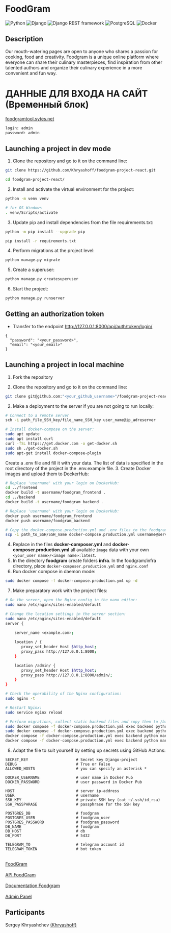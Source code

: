 # FoodGram

![Python](https://img.shields.io/badge/-Python-3776AB?style=flat&logo=python&logoColor=white)
![Django](https://img.shields.io/badge/-Django-092E20?style=flat&logo=django&logoColor=white)
![Django REST framework](https://img.shields.io/badge/-Django%20REST%20framework-ff9900?style=flat&logo=django&logoColor=white)
![PostgreSQL](https://img.shields.io/badge/-PostgreSQL-336791?style=flat&logo=postgresql&logoColor=white)
![Docker](https://img.shields.io/badge/-Docker-2496ED?style=flat&logo=docker&logoColor=white)

## Description

Our mouth-watering pages are open to anyone who shares a passion for cooking, food and creativity. Foodgram is a unique online platform where everyone can share their culinary masterpieces, find inspiration from other talented authors and organize their culinary experience in a more convenient and fun way.

# ДАННЫЕ ДЛЯ ВХОДА НА САЙТ (Временный блок)

[foodgramtool.sytes.net](https://foodgramtool.sytes.net/)
```bash
login: admin
password: admin
```

## Launching a project in dev mode
1. Clone the repository and go to it on the command line:
```bash
git clone https://github.com/Khryashoff/foodgram-project-react.git
```
```bash
cd foodgram-project-react/
```
2. Install and activate the virtual environment for the project:
```bash
python -m venv venv
```
```bash
# for OS Windows
. venv/Scripts/activate
```
3. Update pip and install dependencies from the file requirements.txt:
```bash
python -m pip install --upgrade pip
```
```bash
pip install -r requirements.txt
```
4. Perform migrations at the project level:
```bash
python manage.py migrate
```
5. Create a superuser:
```bash
python manage.py createsuperuser
```
6. Start the project:
```bash
python manage.py runserver
```

## Getting an authorization token

- Transfer to the endpoint http://127.0.0.1:8000/api/auth/token/login/
```
{
  "password": "<your_password>",
  "email": "<your_email>"
}
```

## Launching a project in local machine
1. Fork the repository

2. Clone the repository and go to it on the command line:
```bash
git clone git@github.com:"<your_github_username>"/foodgram-project-react.git
```
2. Make a deployment to the server if you are not going to run locally:
```bash
# Connect to a remote server
sch -i path_file_SSH_key/file_name_SSH_key user_name@ip_adreserver
```
```bash
# Install docker-compose on the server:
sudo apt update
sudo apt install curl
curl -fSL https://get.docker.com -o get-docker.sh
sudo sh ./get-docker.sh
sudo apt-get install docker-compose-plugin
```
Create a .env file and fill it with your data. The list of data is specified in the root directory of the project in the .env.example file.
3. Create Docker images and upload them to DockerHub:
```bash
# Replace 'username' with your login on DockerHub:
cd ../frontend
docker build -t username/foodgram_frontend .
cd ../backend
docker build -t username/foodgram_backend .
```
```bash
# Replace 'username' with your login on DockerHub:
docker push username/foodgram_frontend
docker push username/foodgram_backend
```
```bash
# Copy the docker-compose.production.yml and .env files to the foodgram/ directory:
scp -i path_to_SSH/SSH_name docker-compose.production.yml username@server_ip:/home/username/foodgram/docker-compose.production.yml
```
4. Replace in the files **docker-composer.yml** and **docker-composer.production.yml** all available ``image`` data with your own ```<your_user name>/<image name>:latest```. 
5. In the directory **foodgram** create folders **infra**. In the foodgram/infra directory, place ``docker-composer.production.yml`` and ``nginx.conf``
6. Run docker compose in daemon mode:
```bash
sudo docker compose -f docker-compose.production.yml up -d
```
7. Make preparatory work with the project files:
```bash
# On the server, open the Nginx config in the nano editor:
sudo nano /etc/nginx/sites-enabled/default
```
```bash
# Change the location settings in the server section:
sudo nano /etc/nginx/sites-enabled/default
server {

	server_name <example.com>;
	
	location / {
	   proxy_set_header Host $http_host;
	   proxy_pass http://127.0.0.1:8000;
	}

	location /admin/ {
	   proxy_set_header Host $http_host;
	   proxy_pass http://127.0.0.1:8000/admin/;
	}
}
```
```bash
# Check the operability of the Nginx configuration:
sudo nginx -t
```
```bash
# Restart Nginx:
sudo service nginx reload
```
```bash
# Perform migrations, collect static backend files and copy them to /backend_static/static/:
sudo docker compose -f docker-compose.production.yml exec backend python manage.py migrate
sudo docker compose -f docker-compose.production.yml exec backend python manage.py collectstatic
docker compose -f docker-compose.production.yml exec backend python manage.py collectstatic --noinput
docker compose -f docker-compose.production.yml exec backend python manage.py ingrs_loader 
```
8. Adapt the file to suit yourself by setting up secrets using GitHub Actions:

```
SECRET_KEY                     # Secret key Django-project
DEBUG                          # True or False
ALLOWED_HOSTS                  # you can specify an asterisk *

DOCKER_USERNAME                # user name in Docker Pub
DOCKER_PASSWORD                # user password in Docker Pub

HOST                           # server ip-address
USER                           # username
SSH_KEY                        # private SSH key (cat ~/.ssh/id_rsa)
SSH_PASSPHRASE                 # passphrase for the SSH key

POSTGRES_DB                    # foodgram 
POSTGRES_USER                  # foodgram_user
POSTGRES_PASSWORD              # foodgram_password
DB_NAME                        # foodgram
DB_HOST                        # db
DB_PORT                        # 5432

TELEGRAM_TO                    # telegram account id
TELEGRAM_TOKEN                 # bot token
```

<br>[FoodGram](https://foodgramtool.sytes.net/)</br>
<br>[API FoodGram](https://foodgramtool.sytes.net/api/)</br>
<br>[Documentation Foodgram](https://foodgramtool.sytes.net/api/docs/)</br>
<br>[Admin Panel](https://foodgramtool.sytes.net/admin/)</br>

## Participants

Sergey Khryashchev [(Khryashoff)](https://github.com/Khryashoff)